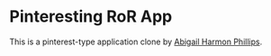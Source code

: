 # Pinteresting RoR App 

This is a pinterest-type application clone by [Abigail Harmon Phillips](http://harmonphillips.com).